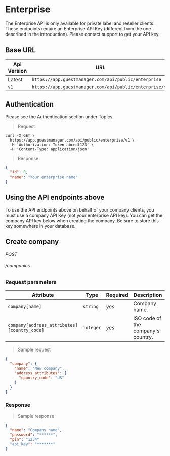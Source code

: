 # Enterprise

The Enterprise API is only available for private label and reseller clients. These endpoints require an Enterprise API Key
(different from the one described in the introduction). Please contact support to get your API key.

## Base URL

Api Version          | URL
-------------------- | -----------
Latest               | `https://app.guestmanager.com/api/public/enterprise`
`v1`                 | `https://app.guestmanager.com/api/public/enterprise/v1`

## Authentication
Please see the Authentication section under Topics.

> Request

```shell
curl -X GET \
  https://app.guestmanager.com/api/public/enterprise/v1 \
  -H 'Authorization: Token abcedf123' \
  -H 'Content-Type: application/json'
```

> Response

```json
{
  "id": 0,
  "name": "Your enterprise name"
}
```

## Using the API endpoints above
To use the API endpoints above on behalf of your company clients, you must use a company API Key (not your enterprise API key). You can get the
company API key below when creating the company. Be sure to store this key somewhere in your database.

## Create company

<div class="api-endpoint">
	<div class="endpoint-data">
		<i class="label label-post">POST</i>
		<h6>/companies</h6>
	</div>
</div>

### Request parameters

Attribute                      | Type     | Required   | Description
------------------------------ | -------- | --------- | ----------
`company[name]`                | `string`   | *yes*    | Company name.
`company[address_attributes][country_code]`    | `integer`   | *yes*    | ISO code of the company's country.

> Sample request

```json
{
  "company": {
    "name": "New company",
    "address_attributes": {
      "country_code": "US"
    }
  }
}
```

### Response

> Sample response

```json
{
  "name": "Company name",
  "password": "******",
  "pin": "1234"
  "api_key": "*******"
}
```